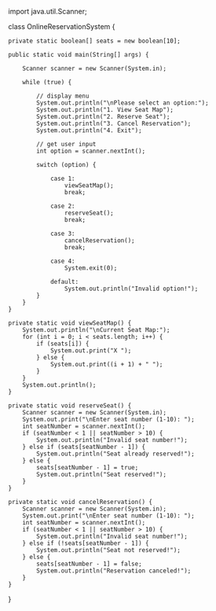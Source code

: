 import java.util.Scanner;

class OnlineReservationSystem {

    private static boolean[] seats = new boolean[10]; 

    public static void main(String[] args) {

        Scanner scanner = new Scanner(System.in);

        while (true) {

            // display menu
            System.out.println("\nPlease select an option:");
            System.out.println("1. View Seat Map");
            System.out.println("2. Reserve Seat");
            System.out.println("3. Cancel Reservation");
            System.out.println("4. Exit");

            // get user input
            int option = scanner.nextInt();

            switch (option) {

                case 1:
                    viewSeatMap();
                    break;

                case 2:
                    reserveSeat();
                    break;

                case 3:
                    cancelReservation();
                    break;

                case 4:
                    System.exit(0); 

                default:
                    System.out.println("Invalid option!");
            }
        }
    }

    private static void viewSeatMap() {
        System.out.println("\nCurrent Seat Map:");
        for (int i = 0; i < seats.length; i++) {
            if (seats[i]) {
                System.out.print("X "); 
            } else {
                System.out.print((i + 1) + " "); 
            }
        }
        System.out.println();
    }

    private static void reserveSeat() {
        Scanner scanner = new Scanner(System.in);
        System.out.print("\nEnter seat number (1-10): ");
        int seatNumber = scanner.nextInt();
        if (seatNumber < 1 || seatNumber > 10) {
            System.out.println("Invalid seat number!");
        } else if (seats[seatNumber - 1]) {
            System.out.println("Seat already reserved!");
        } else {
            seats[seatNumber - 1] = true; 
            System.out.println("Seat reserved!");
        }
    }

    private static void cancelReservation() {
        Scanner scanner = new Scanner(System.in);
        System.out.print("\nEnter seat number (1-10): ");
        int seatNumber = scanner.nextInt();
        if (seatNumber < 1 || seatNumber > 10) {
            System.out.println("Invalid seat number!");
        } else if (!seats[seatNumber - 1]) {
            System.out.println("Seat not reserved!");
        } else {
            seats[seatNumber - 1] = false; 
            System.out.println("Reservation canceled!");
        }
    }
}
